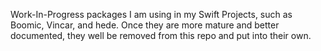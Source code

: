 Work-In-Progress packages I am using in my Swift Projects, such as Boomic, Vincar, and hede. Once they are more mature and better documented, they well be removed from this repo and put into their own.